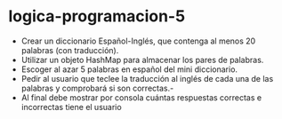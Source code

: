 # logica-programacion-5
- Crear un diccionario Español-Inglés, que contenga al menos 20 palabras (con traducción).
- Utilizar un objeto HashMap para almacenar los pares de palabras.
- Escoger al azar 5 palabras en español del mini diccionario.
- Pedir al usuario que teclee la traducción al inglés de cada una de las palabras y comprobará si son correctas.- 
- Al final debe mostrar por consola cuántas respuestas correctas e incorrectas tiene el usuario
